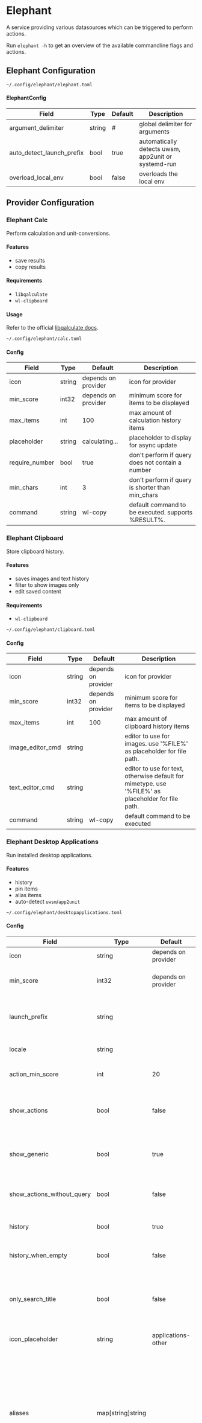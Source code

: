 # Elephant
A service providing various datasources which can be triggered to perform actions.

Run `elephant -h` to get an overview of the available commandline flags and actions.
## Elephant Configuration
`~/.config/elephant/elephant.toml`
#### ElephantConfig
| Field | Type | Default | Description |
| --- | ---- | ---- | --- |
|argument_delimiter|string|#|global delimiter for arguments|
|auto_detect_launch_prefix|bool|true|automatically detects uwsm, app2unit or systemd-run|
|overload_local_env|bool|false|overloads the local env|

## Provider Configuration
### Elephant Calc

Perform calculation and unit-conversions.

#### Features

- save results
- copy results

#### Requirements

- `libqalculate`
- `wl-clipboard`

#### Usage

Refer to the official [libqalculate docs](https://github.com/Qalculate/libqalculate).


`~/.config/elephant/calc.toml`
#### Config
| Field | Type | Default | Description |
| --- | ---- | ---- | --- |
|icon|string|depends on provider|icon for provider|
|min_score|int32|depends on provider|minimum score for items to be displayed|
|max_items|int|100|max amount of calculation history items|
|placeholder|string|calculating...|placeholder to display for async update|
|require_number|bool|true|don't perform if query does not contain a number|
|min_chars|int|3|don't perform if query is shorter than min_chars|
|command|string|wl-copy|default command to be executed. supports %RESULT%.|

### Elephant Clipboard

Store clipboard history.

#### Features

- saves images and text history
- filter to show images only
- edit saved content

#### Requirements

- `wl-clipboard`


`~/.config/elephant/clipboard.toml`
#### Config
| Field | Type | Default | Description |
| --- | ---- | ---- | --- |
|icon|string|depends on provider|icon for provider|
|min_score|int32|depends on provider|minimum score for items to be displayed|
|max_items|int|100|max amount of clipboard history items|
|image_editor_cmd|string||editor to use for images. use '%FILE%' as placeholder for file path.|
|text_editor_cmd|string||editor to use for text, otherwise default for mimetype. use '%FILE%' as placeholder for file path.|
|command|string|wl-copy|default command to be executed|

### Elephant Desktop Applications

Run installed desktop applications.

#### Features

- history
- pin items
- alias items
- auto-detect `uwsm`/`app2unit`


`~/.config/elephant/desktopapplications.toml`
#### Config
| Field | Type | Default | Description |
| --- | ---- | ---- | --- |
|icon|string|depends on provider|icon for provider|
|min_score|int32|depends on provider|minimum score for items to be displayed|
|launch_prefix|string||overrides the default app2unit or uwsm prefix, if set.|
|locale|string||to override systems locale|
|action_min_score|int|20|min score for actions to be shown|
|show_actions|bool|false|include application actions, f.e. 'New Private Window' for Firefox|
|show_generic|bool|true|include generic info when show_actions is true|
|show_actions_without_query|bool|false|show application actions, if the search query is empty|
|history|bool|true|make use of history for sorting|
|history_when_empty|bool|false|consider history when query is empty|
|only_search_title|bool|false|ignore keywords, comments etc from desktop file when searching|
|icon_placeholder|string|applications-other|placeholder icon for apps without icon|
|aliases|map[string]string||setup aliases for applications. Matched aliases will always be placed on top of the list. Example: 'ffp' => '<identifier>'. Check elephant log output when activating an item to get its identifier.|
|blacklist|[]string|<empty>|blacklist desktop files from being parsed. Regexp.|

### Elephant Files

Find files/folders.

#### Features

- preview text/images/pdf
- open files, folders
- drag&drop files into other programs
- copy file/path

#### Requirements

- `fd`


`~/.config/elephant/files.toml`
#### Config
| Field | Type | Default | Description |
| --- | ---- | ---- | --- |
|icon|string|depends on provider|icon for provider|
|min_score|int32|depends on provider|minimum score for items to be displayed|
|launch_prefix|string||overrides the default app2unit or uwsm prefix, if set.|

### Elephant Menus

Create custom menus.

#### Features

- seamless menus
- use dmenu's as submenus
- drag&drop files into other programs
- copy file/path

#### How to create a menu

Default location for menu definitions is `~/.config/elephant/menus/`. Simply place a file in there, see examples below.

#### Examples

```toml
name = "other"
name_pretty = "Other"
icon = "applications-other"
global_search = true

[[entries]]
text = "Volume"
async = "echo $(wpctl get-volume @DEFAULT_AUDIO_SINK@)"
icon = "audio-volume-high"
action = "wpctl set-volume @DEFAULT_AUDIO_SINK@ %RESULT%"

[[entries]]
text = "System"
async = """echo $(echo "Memory: $(free -h | awk '/^Mem:/ {printf "%s/%s", $3, $2}') | CPU: $(top -bn1 | grep 'Cpu(s)' | awk '{printf "%.1f%%", 100 - $8}')")"""
icon = "computer"
action = ""

[[entries]]
text = "Today"
async = """echo $(date "+%H:%M - %d.%m. %A - KW %V")"""
icon = "clock"
action = ""
```

```toml
name = "screenshots"
name_pretty = "Screenshots"
icon = "camera-photo"
global_search = true

[[entries]]
text = "View"
action = "vimiv ~/Pictures/"

[[entries]]
text = "Annotate"
action = "wl-paste | satty -f -"

[[entries]]
text = "Toggle Record"
action = "record"

[[entries]]
text = "Screenshot Region"
action = "wayfreeze --after-freeze-cmd 'IMG=~/Pictures/$(date +%Y-%m-%d_%H-%M-%S).png && grim -g \"$(slurp)\" $IMG && wl-copy < $IMG; killall wayfreeze'"

[[entries]]
text = "Screenshot Window"
action = "wayfreeze --after-freeze-cmd 'IMG=~/Pictures/$(date +%Y-%m-%d_%H-%M-%S).png && grim $IMG && wl-copy < $IMG; killall wayfreeze'"

[[entries]]
text = "other menu"
submenu = "other"
```


`~/.config/elephant/menus.toml`
#### MenuConfig
| Field | Type | Default | Description |
| --- | ---- | ---- | --- |
|icon|string|depends on provider|icon for provider|
|min_score|int32|depends on provider|minimum score for items to be displayed|
|paths|[]string||additional paths to check for menu definitions.|

`~/.config/elephant/menus.toml`
#### Menu
| Field | Type | Default | Description |
| --- | ---- | ---- | --- |
|name|string||name of the menu|
|name_pretty|string||prettier name you usually want to display to the user.|
|description|string||used as a subtext|
|icon|string||default icon|
|action|string||default action|
|global_search|bool||sets if entries in this menu should be searchable globally without being in the menu|
|entries|[]common.Entry||menu items|
|terminal|bool||execute action in terminal or not|
|keywords|[]string||searchable keywords|
|fixed_order|bool||don't sort entries alphabetically|
|history|bool||make use of history for sorting|
|history_when_empty|bool||consider history when query is empty|
|min_score|int32|depends on provider|minimum score for items to be displayed|
#### Entry
| Field | Type | Default | Description |
| --- | ---- | ---- | --- |
|text|string||text for entry|
|async|string||if the text should be updated asynchronously based on the action|
|subtext|string||sub text for entry|
|value|string||value to be used for the action, defaults to the text if empty|
|action|string||action to run|
|terminal|bool||runs action in terminal if true|
|icon|string||icon for entry|
|submenu|string||submenu to open, if has prefix 'dmenu:' it'll launch that dmenu|
|preview|string||filepath for the preview|
|keywords|[]string||searchable keywords|


### Elephant Providerlist

Lists all installed providers and configured menus.


`~/.config/elephant/providerlist.toml`
#### Config
| Field | Type | Default | Description |
| --- | ---- | ---- | --- |
|icon|string|depends on provider|icon for provider|
|min_score|int32|depends on provider|minimum score for items to be displayed|
|hidden|[]string|<empty>|hidden providers|

### Elephant Runner

Execute everything installed in your $PATH.

#### Features

- finds all executables items in $PATH
- ... or define an explicit list yourself


`~/.config/elephant/runner.toml`
#### Config
| Field | Type | Default | Description |
| --- | ---- | ---- | --- |
|icon|string|depends on provider|icon for provider|
|min_score|int32|depends on provider|minimum score for items to be displayed|
|history|bool|true|make use of history for sorting|
|history_when_empty|bool|false|consider history when query is empty|
|explicits|[]main.ExplicitItem||use this explicit list, instead of searching $PATH|
#### ExplicitItem
| Field | Type | Default | Description |
| --- | ---- | ---- | --- |
|exec|string||executable/command to run|
|alias|string||alias|


### Elephant Symbols

Search for emojis and symbols

#### Requirements

- `wl-clipboard`


#### Possible locales
af,ak,am,ar,ar_SA,as,ast,az,be,bew,bg,bgn,blo,bn,br,bs,ca,ca_ES,ca_ES_VALENCIA,ccp,ceb,chr,ckb,cs,cv,cy,da,de,de_CH,doi,dsb,el,en,en_001,en_AU,en_CA,en_GB,en_IN,es,es_419,es_MX,es_US,et,eu,fa,ff,ff_Adlm,fi,fil,fo,fr,fr_CA,frr,ga,gd,gl,gu,ha,ha_NE,he,hi,hi_Latn,hr,hsb,hu,hy,ia,id,ig,is,it,ja,jv,ka,kab,kk,kk_Arab,kl,km,kn,ko,kok,ku,ky,lb,lij,lo,lt,lv,mai,mi,mk,ml,mn,mni,mr,ms,mt,my,ne,nl,nn,no,nso,oc,om,or,pa,pa_Arab,pap,pcm,pl,ps,pt,pt_PT,qu,quc,rhg,rm,ro,root,ru,rw,sa,sat,sc,sd,si,sk,sl,so,sq,sr,sr_Cyrl,sr_Cyrl_BA,sr_Latn,sr_Latn_BA,su,sv,sw,sw_KE,ta,te,tg,th,ti,tk,tn,to,tr,tt,ug,uk,ur,uz,vec,vi,wo,xh,yo,yo_BJ,yue,yue_Hans,zh,zh_Hant,zh_Hant_HK,zu,

`~/.config/elephant/symbols.toml`
#### Config
| Field | Type | Default | Description |
| --- | ---- | ---- | --- |
|icon|string|depends on provider|icon for provider|
|min_score|int32|depends on provider|minimum score for items to be displayed|
|locale|string|en|locale to use for symbols|
|history|bool|true|make use of history for sorting|
|history_when_empty|bool|false|consider history when query is empty|
|command|string|wl-copy|default command to be executed. supports %RESULT%.|

### Elephant Unicode

Search for unicode symbols

#### Requirements

- `wl-clipboard`


`~/.config/elephant/unicode.toml`
#### Config
| Field | Type | Default | Description |
| --- | ---- | ---- | --- |
|icon|string|depends on provider|icon for provider|
|min_score|int32|depends on provider|minimum score for items to be displayed|
|locale|string|en|locale to use for symbols|
|history|bool|true|make use of history for sorting|
|history_when_empty|bool|false|consider history when query is empty|
|command|string|wl-copy|default command to be executed. supports %RESULT%.|

### Elephant Websearch

Search the web with custom defined search engines.

#### Example entry

```toml
[[entries]]
default = true
name = "Google"
url = "https://www.google.com/search?q=%TERM%"
```


`~/.config/elephant/websearch.toml`
#### Config
| Field | Type | Default | Description |
| --- | ---- | ---- | --- |
|icon|string|depends on provider|icon for provider|
|min_score|int32|depends on provider|minimum score for items to be displayed|
|entries|[]main.Entry||entries|
|max_global_items_to_display|int|1|will only show the global websearch entry if there are at most X results.|
|history|bool|true|make use of history for sorting|
|history_when_empty|bool|false|consider history when query is empty|
#### Entry
| Field | Type | Default | Description |
| --- | ---- | ---- | --- |
|name|string||name of the entry|
|default|bool||entry to display when querying multiple providers|
|prefix|string||prefix to actively trigger this entry|
|url|string||url, example: 'https://www.google.com/search?q=%TERM%'|
|icon|string||icon to display, fallsback to global|


